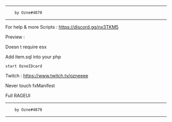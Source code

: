 ------------------------------------------------
		by Ozne#4870
------------------------------------------------

For help & more Scripts : https://discord.gg/nx3TKM5

Preview :

Doesn t require esx

Add item.sql into your php

``start OzneIDcard``

Twitch : https://www.twitch.tv/ozneeee

Never touch fxManifest

Full RAGEUI

------------------------------------------------
		by Ozne#4870
------------------------------------------------
